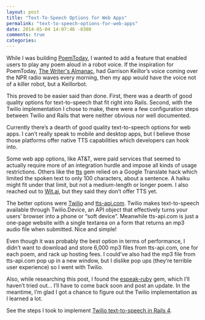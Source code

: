 ```yaml
---
layout: post
title: "Text-To-Speech Options for Web Apps"
permalink: "text-to-speech-options-for-web-apps"
date: 2014-05-04 14:07:46 -0300
comments: true
categories: 
---
```


While I was building [PoemToday](http://www.poemtoday.com/), I wanted to add a feature that enabled users to play any poem aloud in a robot voice. If the inspiration for PoemToday, [The Writer's Almanac](http://writersalmanac.publicradio.org/), had Garrison Keillor’s voice coming over the NPR radio waves every morning, then my app would have the voice not of a killer robot, but a Keillorbot.

This proved to be easier said than done. First, there was a dearth of good quality options for text-to-speech that fit right into Rails. Second, with the Twilio implementation I chose to make, there were a few configuration steps between Twilio and Rails that were neither obvious nor well documented.

Currently there’s a dearth of good quality text-to-speech options for web apps. I can’t really speak to mobile and desktop apps, but I believe those those platforms offer native TTS capabilities which developers can hook into. 

Some web app options, like AT&T, were paid services that seemed to actually require more of an integration hurdle and impose all kinds of usage restrictions. Others like the [tts](https://github.com/c2h2/tts) gem relied on a Google Translate hack which limited the spoken text to only 100 characters, about a sentence. A haiku might fit under that limit, but not a medium-length or longer poem. I also reached out to [Wit.ai](https://wit.ai/), but they said they don’t offer TTS yet. 

The better options were [Twilio](https://www.twilio.com/docs/howto/twilio-client-text-to-speech) and [tts-api.com](http://tts-api.com/). Twilio makes text-to-speech available through Twilio.Device, an API object that effectively turns your users’ browser into a phone or “soft device”. Meanwhile tts-api.com is just a one-page website with a single textarea on a form that returns an mp3 audio file when submitted. Nice and simple! 

Even though it was probably the best option in terms of performance, I didn’t want to download and store 6,000 mp3 files from tts-api.com, one for each poem, and rack up hosting fees. I could’ve also had the mp3 file from tts-api.com pop up in a new window, but I dislike pop ups (they’re terrible user experience) so I went with Twilio.

Also, while researching this post, I found the [espeak-ruby](https://github.com/dejan/espeak-ruby) gem, which I’ll haven’t tried out... I’ll have to come back soon and post an update. In the meantime, I’m glad I got a chance to figure out the Twilio implementation as I learned a lot. 

See the steps I took to implement [Twilio text-to-speech in Rails 4](/twilio-text-to-speech-in-rails-4).